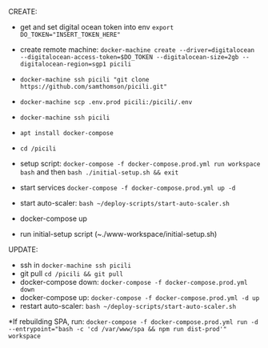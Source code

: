 
CREATE:

- get and set digital ocean token into env `export DO_TOKEN="INSERT_TOKEN_HERE"`

- create remote machine: `docker-machine create --driver=digitalocean --digitalocean-access-token=$DO_TOKEN --digitalocean-size=2gb --digitalocean-region=sgp1 picili`
- `docker-machine ssh picili "git clone https://github.com/samthomson/picili.git"`
- `docker-machine scp .env.prod picili:/picili/.env`
- `docker-machine ssh picili`
- `apt install docker-compose`
- `cd /picili`
- setup script: `docker-compose -f docker-compose.prod.yml run workspace bash` and then `bash ./initial-setup.sh && exit`
- start services `docker-compose -f docker-compose.prod.yml up -d`
- start auto-scaler: `bash ~/deploy-scripts/start-auto-scaler.sh`

- docker-compose up
- run initial-setup script (~./www-workspace/initial-setup.sh)

UPDATE:
- ssh in `docker-machine ssh picili`
- git pull `cd /picili && git pull`
- docker-compose down: `docker-compose -f docker-compose.prod.yml down`
- docker-compose up: `docker-compose -f docker-compose.prod.yml -d up`
- restart auto-scaler: `bash ~/deploy-scripts/start-auto-scaler.sh`

*If rebuilding SPA, run: `docker-compose -f docker-compose.prod.yml run -d --entrypoint="bash -c 'cd /var/www/spa && npm run dist-prod'" workspace`
